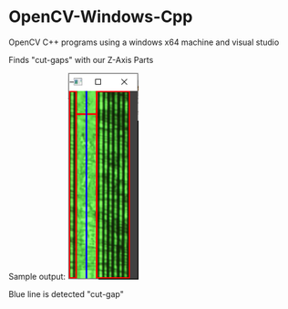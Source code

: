 # OpenCV-Windows-Cpp
OpenCV C++ programs using a windows x64 machine and visual studio 

Finds "cut-gaps" with our Z-Axis Parts



Sample output:
![ScreenShot](https://github.com/jglatts/OpenCV-Windows-Cpp/blob/main/OpenCV-Test/OpenCV-Test/Sample%20Output.png)


Blue line is detected "cut-gap"
